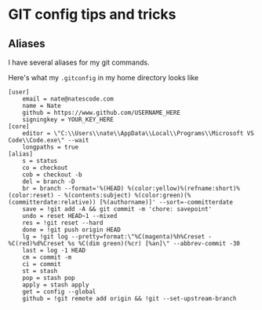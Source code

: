 # GIT config tips and tricks


## Aliases

I have several aliases for my git commands. 

Here's what my `.gitconfig` in my home directory looks like

    [user]
        email = nate@natescode.com
        name = Nate
        github = https://www.github.com/USERNAME_HERE
        signingkey = YOUR_KEY_HERE
    [core]
        editor = \"C:\\Users\\nate\\AppData\\Local\\Programs\\Microsoft VS Code\\Code.exe\" --wait
        longpaths = true
    [alias]
        s = status
        co = checkout
        cob = checkout -b
        del = branch -D    
        br = branch --format='%(HEAD) %(color:yellow)%(refname:short)%(color:reset) - %(contents:subject) %(color:green)(%(committerdate:relative)) [%(authorname)]' --sort=-committerdate
        save = !git add -A && git commit -m 'chore: savepoint'
        undo = reset HEAD~1 --mixed
        res = !git reset --hard
        done = !git push origin HEAD
        lg = !git log --pretty=format:\"%C(magenta)%h%Creset -%C(red)%d%Creset %s %C(dim green)(%cr) [%an]\" --abbrev-commit -30
        last = log -1 HEAD
        cm = commit -m 
        ci = commit
        st = stash
        pop = stash pop
        apply = stash apply
        get = config --global 
        github = !git remote add origin && !git --set-upstream-branch    
